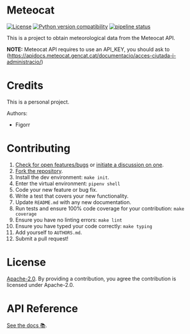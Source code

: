 # Meteocat

[![License](https://img.shields.io/badge/License-Apache%202.0-blue.svg)](https://opensource.org/licenses/Apache-2.0)
[![Python version compatibility](https://img.shields.io/pypi/pyversions/meteocat)](https://pypi.org/project/meteocat)
[![pipeline status](https://gitlab.com/figorr/meteocat/badges/master/pipeline.svg)](https://gitlab.com/figorr/meteocat/commits/master)


This is a project to obtain meteorological data from the Meteocat API.

**NOTE:** Meteocat API requires to use an API_KEY, you should ask to (https://apidocs.meteocat.gencat.cat/documentacio/acces-ciutada-i-administracio/)

# Credits

This is a personal project.

Authors:
- Figorr

# Contributing

1.  [Check for open features/bugs](https://gitlab.com/figorr/meteocat/issues)
    or [initiate a discussion on one](https://gitlab.com/figorr/meteocat/issues/new).
2.  [Fork the repository](https://gitlab.com/figorr/meteocat/forks/new).
3.  Install the dev environment: `make init`.
4.  Enter the virtual environment: `pipenv shell`
5.  Code your new feature or bug fix.
6.  Write a test that covers your new functionality.
7.  Update `README.md` with any new documentation.
8.  Run tests and ensure 100% code coverage for your contribution: `make coverage`
9.  Ensure you have no linting errors: `make lint`
10. Ensure you have typed your code correctly: `make typing`
11. Add yourself to `AUTHORS.md`.
12. Submit a pull request!

# License

[Apache-2.0](LICENSE). By providing a contribution, you agree the contribution is licensed under Apache-2.0.

# API Reference

[See the docs 📚](https://apidocs.meteocat.gencat.cat/section/informacio-general/).